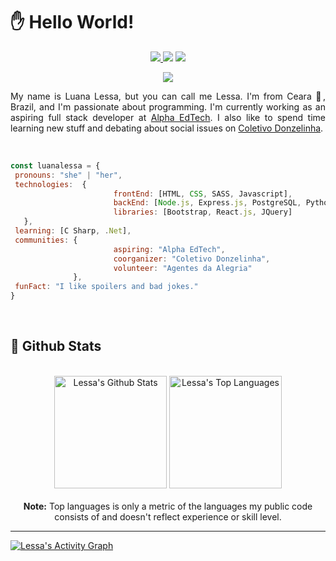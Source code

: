 <h1>✋  Hello World! </h1>

<p align = "center" > 
<a href="https://www.linkedin.com/in/luanalessa/"><img src = "https://img.shields.io/badge/-luanalessa-blue?style=flat-square&logo=Linkedin&logoColor=white&link=https://www.linkedin.com/in/luanalessa/)" /> </a>
<a href="mailto:lessalsn@gmail.com"><img src = "https://img.shields.io/badge/-lessalsn@gmail.com-c14438?style=flat-square&logo=Gmail&logoColor=white&link=mailto:lessalsn@gmail.com)](mailto:kanna6501@gmail.com" /></a>
<a href="https://www.instagram.com/lessalsn/"><img src = "https://img.shields.io/badge/-lessalsn-purple?style=flat-square&logo=instagram&logoColor=white&link=https://instagram.com/lessalsn/)" /></a>
</p>

<p align = "center" >
<a href="https://github.com/DenverCoder1/readme-typing-svg"><img src="https://readme-typing-svg.herokuapp.com?lines=Aspiring+Full+Stack+Developer;Always%20learning%20new%20things&center=true&title_color=79c0ff"></a>
</p>  
<p align="justify">My name is Luana Lessa, but you can call me Lessa. I'm from Ceara 🌵, Brazil, and I'm  passionate about programming. I'm currently working as an aspiring full stack developer at <a href="https://sejaalphaedtech.org.br/">Alpha EdTech</a>. I also like to spend time learning new stuff and debating about social issues on <a href="https://www.instagram.com/coletivodonzelinha/">Coletivo Donzelinha</a>. </p></br>


 
 
 ```javascript
const luanalessa = {
  pronouns: "she" | "her",
  technologies:  {
                        frontEnd: [HTML, CSS, SASS, Javascript],
                        backEnd: [Node.js, Express.js, PostgreSQL, Python],
                        libraries: [Bootstrap, React.js, JQuery]
    },
  learning: [C Sharp, .Net],
  communities: {
                        aspiring: "Alpha EdTech",
                        coorganizer: "Coletivo Donzelinha",
                        volunteer: "Agentes da Alegria"                      
               },
  funFact: "I like spoilers and bad jokes."
}
```


<br/>

<h2>📃 Github Stats</h2>


<br/>

<div align="center">
    <a href="#"><img alt="Lessa's Github Stats" src="https://github-readme-stats.vercel.app/api?username=luanalessa&show_icons=true&include_all_commits=true&count_private=true&theme=react&hide_border=true&bg_color=161b22&title_color=79c0ff&icon_color=79c0ff" height="180"/></a>
    <a href="#"><img alt="Lessa's Top Languages" src="https://github-readme-stats.vercel.app/api/top-langs/?username=luanalessa&langs_count=10&layout=compact&theme=react&hide_border=true&bg_color=161b22&title_color=79c0ff&icon_color=79c0ff" height="180"/></a>
    <br/>
     <br/>
    <b>Note:</b> Top languages is only a metric of the languages my public code consists of and doesn't reflect experience or skill level.
  </div>

  <hr/>

  <div>
    <a href="#"><img alt="Lessa's Activity Graph" src="https://activity-graph.herokuapp.com/graph?username=luanalessa&custom_title=Luana%20Lessa's%20Contribution%20Graph&bg_color=161b22&color=79c0ff&line=ffffff&point=79c0ff&hide_border=true" /></a>
  <div> 

<br/>


